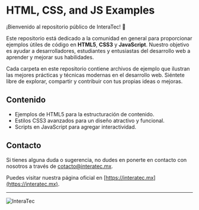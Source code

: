 # HTML, CSS, and JS Examples

¡Bienvenido al repositorio público de InteraTec! 🎉

Este repositorio está dedicado a la comunidad en general para proporcionar ejemplos útiles de código en **HTML5**, **CSS3** y **JavaScript**. Nuestro objetivo es ayudar a desarrolladores, estudiantes y entusiastas del desarrollo web a aprender y mejorar sus habilidades.

Cada carpeta en este repositorio contiene archivos de ejemplo que ilustran las mejores prácticas y técnicas modernas en el desarrollo web. Siéntete libre de explorar, compartir y contribuir con tus propias ideas o mejoras.

## Contenido

- Ejemplos de HTML5 para la estructuración de contenido.
- Estilos CSS3 avanzados para un diseño atractivo y funcional.
- Scripts en JavaScript para agregar interactividad.

## Contacto

Si tienes alguna duda o sugerencia, no dudes en ponerte en contacto con nosotros a través de [cotacto@interatec.mx](mailto:cotacto@interatec.mx).

Puedes visitar nuestra página oficial en [https://interatec.mx](https://interatec.mx).

---
![InteraTec](https://interatec.mx/img/logo)
